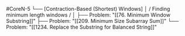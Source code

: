 #CoreN-5
└── [Contraction-Based (Shortest) Windows]
    │   / Finding minimum length windows /
    │
    ├── Problem: "[[76. Minimum Window Substring]]"
    ├── Problem: "[[209. Minimum Size Subarray Sum]]"
    └── Problem: "[[1234. Replace the Substring for Balanced String]]"